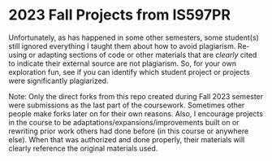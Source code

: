 # 2023 Fall Projects from IS597PR

Unfortunately, as has happened in some other semesters, some student(s) still ignored everything I taught them about how to avoid plagiarism. Re-using or adapting sections of code or other materials that are _clearly_ cited to indicate their external source are not plagiarism. So, for your own exploration fun, see if you can identify which student project or projects were significantly plagiarized.

Note: Only the direct forks from this repo created during Fall 2023 semester were submissions as the last part of the coursework. Sometimes other people make forks later on for their own reasons. Also, I encourage projects in the course to be adaptations/expansions/improvements built on or rewriting prior work others had done before (in this course or anywhere else).  When that was authorized and done properly, their materials will clearly reference the original materials used. 
